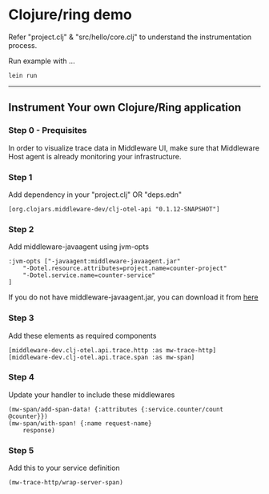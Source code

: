# Clojure/ring demo

Refer "project.clj" & "src/hello/core.clj" to understand the instrumentation process. 

Run example with  ...
```
lein run
```
----


## Instrument Your own Clojure/Ring application

### Step 0 - Prequisites
In order to visualize trace data in Middleware UI, make sure that Middleware Host agent is already monitoring your infrastructure.


### Step 1
Add dependency in your "project.clj" OR "deps.edn"
```
[org.clojars.middleware-dev/clj-otel-api "0.1.12-SNAPSHOT"]
```

### Step 2
Add middleware-javaagent using jvm-opts
```
:jvm-opts ["-javaagent:middleware-javaagent.jar"
    "-Dotel.resource.attributes=project.name=counter-project"
    "-Dotel.service.name=counter-service"
]
```
If you do not have middleware-javaagent.jar, you can download it from [here](https://install.middleware.io/jars/middleware-javaagent.jar)

### Step 3
Add these elements as required components
```
[middleware-dev.clj-otel.api.trace.http :as mw-trace-http]
[middleware-dev.clj-otel.api.trace.span :as mw-span]
```

### Step 4
Update your handler to include these middlewares
```
(mw-span/add-span-data! {:attributes {:service.counter/count @counter}})
(mw-span/with-span! {:name request-name}
    response)
```

### Step 5
Add this to your service definition
```
(mw-trace-http/wrap-server-span)
```

